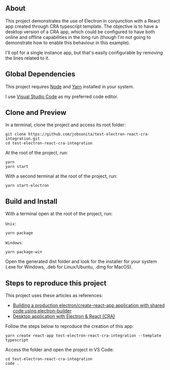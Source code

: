 ## About

This project demonstrates the use of Electron in conjunction with a React app created through CRA typescript template. The objective is to have a desktop version of a CRA app, which could be configured to have both online and offline capabilities in the long run (though I'm not going to demonstrate how to enable this behaviour in this example).

I'll opt for a single instance app, but that's easily configurable by removing the lines related to it.

## Global Dependencies

This project requires [Node](https://nodejs.org/en/download/package-manager) and [Yarn](https://yarnpkg.com/en/docs/install) installed in your system.

I use [Visual Studio Code](https://code.visualstudio.com) as my preferred code editor.

## Clone and Preview

In a terminal, clone the project and access its root folder:

```
git clone https://github.com/jobsonita/test-electron-react-cra-integration.git
cd test-electron-react-cra-integration
```

At the root of the project, run:

```
yarn
yarn start
```

With a second terminal at the root of the project, run:

```
yarn start-electron
```

## Build and Install

With a terminal open at the root of the project, run:

`Unix`:
```
yarn package
```

`Windows`:
```
yarn package-win
```

Open the generated dist folder and look for the installer for your system (.exe for Windows, .deb for Linux/Ubuntu, .dmg for MacOS).

## Steps to reproduce this project

This project uses these articles as references:
- [Building a production electron/create-react-app application with shared code using electron-builder](https://medium.com/@johndyer24/building-a-production-electron-create-react-app-application-with-shared-code-using-electron-builder-c1f70f0e2649)
- [Desktop application with Electron & React (CRA)](https://dev.to/iampikai/desktop-application-with-electron-react-cra-3ooi)

Follow the steps below to reproduce the creation of this app:

```
yarn create react-app test-electron-react-cra-integration --template typescript
```

Access the folder and open the project in VS Code:

```
cd test-electron-react-cra-integration
code .
```
